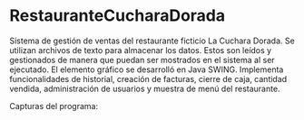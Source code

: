 # RestauranteCucharaDorada
Sistema de gestión de ventas del restaurante ficticio La Cuchara Dorada. Se utilizan archivos de texto para almacenar los datos. Estos son leídos y gestionados de manera que puedan ser mostrados en el sistema al ser ejecutado. El elemento gráfico se desarrolló en Java SWING. Implementa funcionalidades de historial, creación de facturas, cierre de caja, cantidad vendida, administración de usuarios y muestra de menú del restaurante. 

Capturas del programa: 

